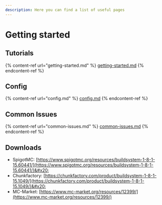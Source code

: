 ```yaml
---
description: Here you can find a list of useful pages
---
```


# Getting started

## Tutorials

{% content-ref url="getting-started.md" %}
[getting-started.md](getting-started.md)
{% endcontent-ref %}

## Config

{% content-ref url="config.md" %}
[config.md](config.md)
{% endcontent-ref %}

## Common Issues

{% content-ref url="common-issues.md" %}
[common-issues.md](common-issues.md)
{% endcontent-ref %}

## Downloads

* SpigotMC: [https://www.spigotmc.org/resources/buildsystem-1-8-1-15.60441/](https://www.spigotmc.org/resources/buildsystem-1-8-1-15.60441/)&#x20;
* Chunkfactory: [https://chunkfactory.com/product/buildsystem-1-8-1-15.1049/](https://chunkfactory.com/product/buildsystem-1-8-1-15.1049/)&#x20;
* MC-Market: [https://www.mc-market.org/resources/12399/](https://www.mc-market.org/resources/12399/)
